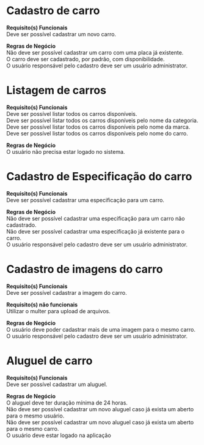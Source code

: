 # Cadastro de carro

**Requisito(s) Funcionais**  
Deve ser possível cadastrar um novo carro.

**Regras de Negócio**  
Não deve ser possível cadastrar um carro com uma placa já existente.  
O carro deve ser cadastrado, por padrão, com disponibilidade.  
O usuário responsável pelo cadastro deve ser um usuário administrator.

# Listagem de carros

**Requisito(s) Funcionais**  
Deve ser possível listar todos os carros disponíveis.  
Deve ser possível listar todos os carros disponíveis pelo nome da categoria.  
Deve ser possível listar todos os carros disponíveis pelo nome da marca.  
Deve ser possível listar todos os carros disponíveis pelo nome do carro.  

**Regras de Negócio**  
O usuário não precisa estar logado no sistema.

# Cadastro de Especificação do carro

**Requisito(s) Funcionais**  
Deve ser possível cadastrar uma especificação para um carro.  

**Regras de Negócio**  
Não deve ser possível cadastrar uma especificação para um carro não cadastrado.  
Não deve ser possível cadastrar uma especificação já existente para o carro.  
O usuário responsável pelo cadastro deve ser um usuário administrator.

# Cadastro de imagens do carro

**Requisito(s) Funcionais**  
Deve ser possível cadastrar a imagem do carro.  

**Requisito(s) não funcionais**  
Utilizar o multer para upload de arquivos.  

**Regras de Negócio**  
O usuário deve poder cadastrar mais de uma imagem para o mesmo carro.  
O usuário responsável pelo cadastro deve ser um usuário administrator.

# Aluguel de carro

**Requisito(s) Funcionais**  
Deve ser possível cadastrar um aluguel.  

**Regras de Negócio**  
O aluguel deve ter duração mínima de 24 horas.  
Não deve ser possível cadastrar um novo aluguel caso já exista um aberto para o mesmo usuário.  
Não deve ser possível cadastrar um novo aluguel caso já exista um aberto para o mesmo carro.  
O usuário deve estar logado na aplicação